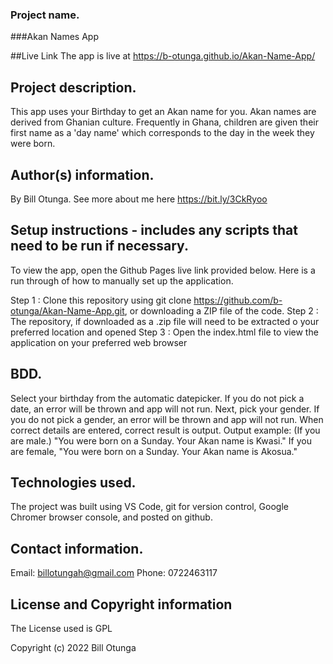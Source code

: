 ### Project name.
###Akan Names App

##Live Link
The app is live at https://b-otunga.github.io/Akan-Name-App/
## Project description.
This app uses your Birthday to get an Akan name for you. Akan names are derived from Ghanian culture. Frequently in Ghana, children are given their first name as a 'day name' which corresponds to the day in the week they were born. 
## Author(s) information.
By Bill Otunga. See more about me here https://bit.ly/3CkRyoo
## Setup instructions - includes any scripts that need to be run if necessary.
To view the app, open the Github Pages live link provided below.  Here is a run through of how to manually set up the application.

Step 1 : Clone this repository using git clone https://github.com/b-otunga/Akan-Name-App.git, or downloading a ZIP file of the code.
Step 2 : The repository, if downloaded as a .zip file will need to be extracted o your preferred location and opened
Step 3 : Open the index.html file to view the application on your preferred web browser
## BDD.
Select your birthday from the automatic datepicker. If you do not pick a date, an error will be thrown and app will not run.
Next, pick your gender. If you do not pick a gender, an error will be thrown and app will not run.
When correct details are entered, correct result is output. Output example: (If you are male.) "You were born on a Sunday. Your Akan name is Kwasi."
If you are female, "You were born on a Sunday. Your Akan name is Akosua."
## Technologies used.
The project was built using VS Code, git for version control, Google Chromer browser console, and posted on github. 
## Contact information.
Email: billotungah@gmail.com
Phone: 0722463117
## License and Copyright information
The License used is GPL

Copyright (c) 2022 Bill Otunga